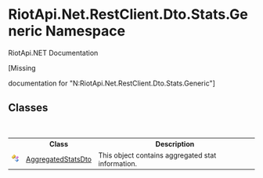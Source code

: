 # RiotApi.Net.RestClient.Dto.Stats.Generic Namespace
RiotApi.NET Documentation 

\[Missing <summary> documentation for "N:RiotApi.Net.RestClient.Dto.Stats.Generic"\]


## Classes
&nbsp;<table><tr><th></th><th>Class</th><th>Description</th></tr><tr><td>![Public class](media/pubclass.gif "Public class")</td><td><a href="e359dad0-0ffd-00cc-2b4e-523727c841e6">AggregatedStatsDto</a></td><td>
This object contains aggregated stat information.</td></tr></table>&nbsp;

